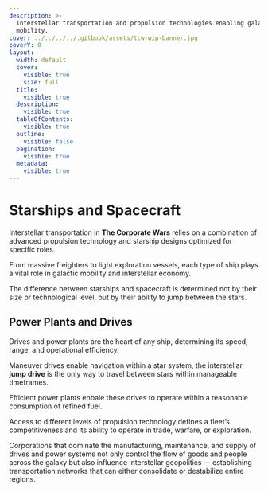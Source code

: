 ```yaml
---
description: >-
  Interstellar transportation and propulsion technologies enabling galactic
  mobility.
cover: ../../../../.gitbook/assets/tcw-wip-banner.jpg
coverY: 0
layout:
  width: default
  cover:
    visible: true
    size: full
  title:
    visible: true
  description:
    visible: true
  tableOfContents:
    visible: true
  outline:
    visible: false
  pagination:
    visible: true
  metadata:
    visible: true
---
```


# Starships and Spacecraft

Interstellar transportation in **The Corporate Wars** relies on a combination of advanced propulsion technology and starship designs optimized for specific roles.

From massive freighters to light exploration vessels, each type of ship plays a vital role in galactic mobility and interstellar economy.

The difference between starships and spacecraft is determined not by their size or technological level, but by their ability to jump between the stars.

## Power Plants and Drives

Drives and power plants are the heart of any ship, determining its speed, range, and operational efficiency.

Maneuver drives enable navigation within a star system, the interstellar **jump drive** is the only way to travel between stars within manageable timeframes.

Efficient power plants enbale these drives to operate within a reasonable consumption of refined fuel.

Access to different levels of propulsion technology defines a fleet’s competitiveness and its ability to operate in trade, warfare, or exploration.

Corporations that dominate the manufacturing, maintenance, and supply of drives and power systems not only control the flow of goods and people across the galaxy but also influence interstellar geopolitics — establishing transportation networks that can either consolidate or destabilize entire regions.
